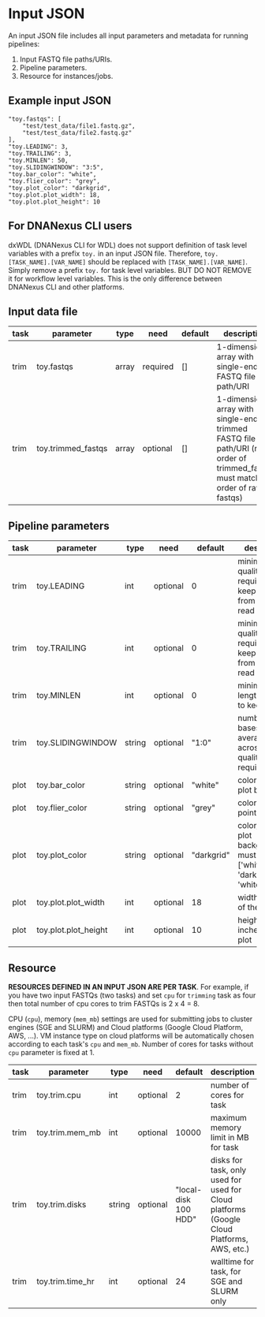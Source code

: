 Input JSON
==========

An input JSON file includes all input parameters and metadata for running pipelines:

1) Input FASTQ file paths/URIs.
2) Pipeline parameters.
3) Resource for instances/jobs.

## Example input JSON

    "toy.fastqs": [
        "test/test_data/file1.fastq.gz",
        "test/test_data/file2.fastq.gz"
    ],
    "toy.LEADING": 3,
    "toy.TRAILING": 3,
    "toy.MINLEN": 50,
    "toy.SLIDINGWINDOW": "3:5",
    "toy.bar_color": "white",
    "toy.flier_color": "grey",
    "toy.plot_color": "darkgrid",
    "toy.plot.plot_width": 18,
    "toy.plot.plot_height": 10

## For DNANexus CLI users

dxWDL (DNANexus CLI for WDL) does not support definition of task level variables with a prefix `toy.` in an input JSON file. Therefore, `toy.[TASK_NAME].[VAR_NAME]` should be replaced with `[TASK_NAME].[VAR_NAME]`. Simply remove a prefix `toy.` for task level variables. BUT DO NOT REMOVE it for workflow level variables. This is the only difference between DNANexus CLI and other platforms.

## Input data file

|task|parameter|type|need|default|description|
|-|-|-|-|-|-|
|trim|toy.fastqs|array|required|[]|1-dimensional array with single-end FASTQ file path/URI|
|trim|toy.trimmed_fastqs|array|optional|[]|1-dimensional array with single-end trimmed FASTQ file path/URI (note order of trimmed_fastqs must match order of raw fastqs)|

## Pipeline parameters

|task|parameter|type|need|default|description|
|-|-|-|-|-|-|
|trim|toy.LEADING|int|optional|0|minimum quality required to keep a base from start of read|
|trim|toy.TRAILING|int|optional|0|minimum quality required to keep a base from end of read|
|trim|toy.MINLEN|int|optional|0|minimum length of reads to keep|
|trim|toy.SLIDINGWINDOW|string|optional|"1:0"|number of bases to average across:average quality required|
|plot|toy.bar_color|string|optional|"white"|color of box plot bars|
|plot|toy.flier_color|string|optional|"grey"|color of outlier points|
|plot|toy.plot_color|string|optional|"darkgrid"|color/style of plot background, must be one of ['whitegrid', 'darkgrid', 'white', 'ticks']|
|plot|toy.plot.plot_width|int|optional|18|width in inches of the plot|
|plot|toy.plot.plot_height|int|optional|10|height in inches of the plot|


## Resource

**RESOURCES DEFINED IN AN INPUT JSON ARE PER TASK**. For example, if you have two input FASTQs (two tasks) and set `cpu` for `trimming` task as four then total number of cpu cores to trim FASTQs is 2 x 4 = 8.

CPU (`cpu`), memory (`mem_mb`) settings are used for submitting jobs to cluster engines (SGE and SLURM) and Cloud platforms (Google Cloud Platform, AWS, ...). VM instance type on cloud platforms will be automatically chosen according to each task's `cpu` and `mem_mb`. Number of cores for tasks without `cpu` parameter is fixed at 1.

|task|parameter|type|need|default|description|
|-|-|-|-|-|-|
|trim|toy.trim.cpu|int|optional|2|number of cores for task|
|trim|toy.trim.mem_mb|int|optional|10000|maximum memory limit in MB for task|
|trim|toy.trim.disks|string|optional|"local-disk 100 HDD"|disks for task, only used for used for Cloud platforms (Google Cloud Platforms, AWS, etc.)|
|trim|toy.trim.time_hr|int|optional|24|walltime for task, for SGE and SLURM only|
